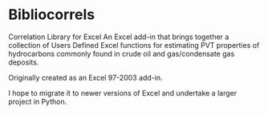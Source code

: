# Bibliocorrels
Correlation Library for Excel
An Excel add-in that brings together a collection of Users Defined Excel functions for estimating PVT properties of hydrocarbons commonly found in crude oil and gas/condensate gas deposits.

Originally created as an Excel 97-2003 add-in.

I hope to migrate it to newer versions of Excel and undertake a larger project in Python.
